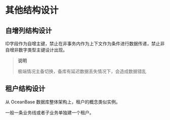 # 其他结构设计

## 自增列结构设计

ID字段作为自增主键，禁止在非事务内作为上下文作为条件进行数据传递，禁止非自增非数字类型主键设计出现。

>**说明**
>
>极端情况主备切换，备库有延迟数据丢失情况下，会造成数据错乱

## 租户结构设计

从 OceanBase 数据库整体架构上，租户的概念类似实例。

一般一条业务线或者子业务单独建一个租户。
